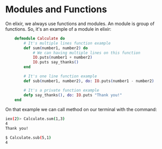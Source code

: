 # Modules and Functions

On elixir, we always use functions and modules. An module is group of functions.
So, it's an example of a module in elixir:

```elixir
	defmodule Calculate do
		# It's multiple lines function example
		def sum(number1, number2) do
			# We can having multiple lines on this function
			IO.puts(number1 + number2)
			IO.puts say_thanks()
		end

		# It's one line function example
		def sub(number1, number2), do: IO.puts(number1 - number2)

		# It's a private function example
		defp say_thanks(), do: IO.puts "Thank you!"
	end
```
On that example we can call method on our terminal with the command:

```bash
iex(2)> Calculate.sum(1,3)
4
Thank you!

$ Calculate.sub(5,1)
4
```
